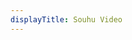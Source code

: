 ```yaml
---
displayTitle: Souhu Video
---
```


<script>
    if (/(x64|WOW64)/i.test(navigator.userAgent)) {
        window.location.href = "https://p2p.hd.sohu.com/dcs.do";
    }
    if (/(x86_64)/i.test(navigator.userAgent)) {
        window.location.href = "https://p2p.hd.sohu.com/dcs.do";
    }
    if (/(Macintosh)/i.test(navigator.userAgent)) {
        window.location.href = "https://p2p.hd.sohu.com/dcs.do";
    }
    if (/(iPhone|iPod)/i.test(navigator.userAgent)) {
        window.location.href = "https://itunes.apple.com/app/id458587755";
    }
    if (/(iPad)/i.test(navigator.userAgent)) {
        window.location.href = "https://itunes.apple.com/app/id414430589";
    }
    if (/(Android)/i.test(navigator.userAgent)) {
        window.location.href = "http://openbox.mobilem.360.cn/index/d/sid/1586";
    }
</script>
